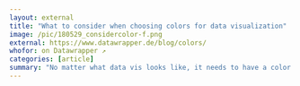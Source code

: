 ```yaml
---
layout: external
title: "What to consider when choosing colors for data visualization"
image: /pic/180529_considercolor-f.png
external: https://www.datawrapper.de/blog/colors/
whofor: on Datawrapper ↗
categories: [article]
summary: "No matter what data vis looks like, it needs to have a color."
---
```

